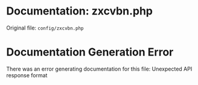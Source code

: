 # Documentation: zxcvbn.php

Original file: `config/zxcvbn.php`

# Documentation Generation Error

There was an error generating documentation for this file: Unexpected API response format
